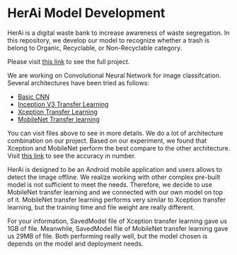 # HerAi Model Development
HerAi is a digital waste bank to increase awareness of waste segregation.
In this repository, we develop our model to recognize whether a trash is belong to Organic, Recyclable, or Non-Recyclable category.

Please visit [this link](https://github.com/heriirianto/Capstone-Project-Bangkit2022) to see the full project.

We are working on Convolutional Neural Network for image classifcation. Several architectures have been tried as follows:
* [Basic CNN](https://github.com/samleonnn/HerAi-Model-Development/blob/main/WasteSegregation_modelDev.ipynb)
* [Inception V3 Transfer Learning](https://github.com/samleonnn/HerAi-Model-Development/blob/main/WasteSegregation_TransferLearning_InceptionV3.ipynb)
* [Xception Transfer Learning](https://github.com/samleonnn/HerAi-Model-Development/blob/main/WasteSegregation_TransferLearning_Xception.ipynb)
* [MobileNet Transfer learning](https://github.com/samleonnn/HerAi-Model-Development/blob/main/WasteSegregation_TransferLearning_MobileNet.ipynb)

You can visit files above to see in more details. We do a lot of architecture combination on our project. Based on our experiment, we found that Xception and MobileNet perform the best compare to the other architecture. Visit [this link](https://docs.google.com/spreadsheets/d/1-Bg4fKHLPqKrv1XUlZrT1bGuUyATv9mq/edit?usp=sharing&ouid=111090360116109745014&rtpof=true&sd=true) to see the accuracy in number.

HerAi is designed to be an Android mobile application and users allows to detect the image offline. We realize working with other complex pre-built model is not sufficient to meet the needs. Therefore, we decide to use MobileNet transfer learning and we connected with our own model on top of it. MobileNet transfer learning performs very similar to Xception transfer learning, but the training time and file weight are really different.

For your information, SavedModel file of Xception transfer learning gave us 1GB of file. Meanwhile, SavedModel file of MobileNet transfer learning gave us 29MB of file. Both performing really well, but the model chosen is depends on the model and deployment needs.
